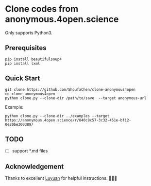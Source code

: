 # Clone codes from anonymous.4open.science


Only supports Python3.

## Prerequisites
```
pip install beautifulsoup4
pip install lxml
```


## Quick Start
```
git clone https://github.com/ShoufaChen/clone-anonymous4open
cd clone-anonymous4open
python clone.py --clone-dir /path/to/save  --target anonymous-url
```
Example:
```
python clone.py --clone-dir ../examples --target https://anonymous.4open.science/r/840c8c57-3c32-451e-bf12-0e20be300389/
```


## TODO
- [ ] support *.md files

## Acknowledgement

Thanks to excellent [Luyuan](https://github.com/BeBeBerr) for helpful instructions. :poultry_leg::poultry_leg::poultry_leg:
